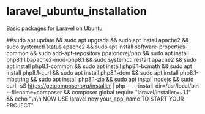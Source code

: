 # laravel_ubuntu_installation
Basic packages for Laravel on Ubuntu

##sudo apt update && sudo apt upgrade && sudo apt install apache2 && sudo systemctl status apache2 && sudo apt install software-properties-common && sudo add-apt-repository ppa:ondrej/php && sudo apt install php8.1 libapache2-mod-php8.1 && sudo systemctl restart apache2 && sudo apt install php8.1-common && sudo apt install php8.1-bcmath && sudo apt install php8.1-curl && sudo apt install php8.1-dom && sudo apt install php8.1-mbstring && sudo apt install php8.1-zip && sudo apt install nodejs && sudo curl -sS https://getcomposer.org/installer | php -- --install-dir=/usr/local/bin --filename=composer && composer global require "laravel/installer=~1.1" && echo "\n\n NOW USE laravel new your_app_name TO START YOUR PROJECT"
